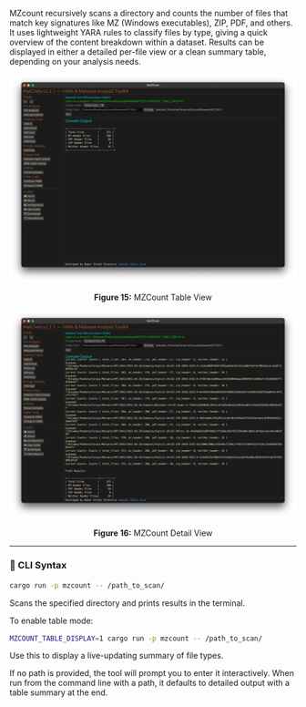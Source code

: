 MZcount recursively scans a directory and counts the number of files that match key signatures like MZ (Windows executables), ZIP, PDF, and others. It uses lightweight YARA rules to classify files by type, giving a quick overview of the content breakdown within a dataset. Results can be displayed in either a detailed per-file view or a clean summary table, depending on your analysis needs.

![MZCount Table View](../images/mzcount_table.png)

<p align="center"><strong>Figure 15:</strong> MZCount Table View</p>

![MZCount Detail View](../images/mzcount_detail.png)

<p align="center"><strong>Figure 16:</strong> MZCount Detail View</p>



---

### 🔧 CLI Syntax

```bash
cargo run -p mzcount -- /path_to_scan/
```

Scans the specified directory and prints results in the terminal.

To enable table mode:

```bash
MZCOUNT_TABLE_DISPLAY=1 cargo run -p mzcount -- /path_to_scan/
```

Use this to display a live-updating summary of file types.

If no path is provided, the tool will prompt you to enter it interactively. When run from the command line with a path, it defaults to detailed output with a table summary at the end.
